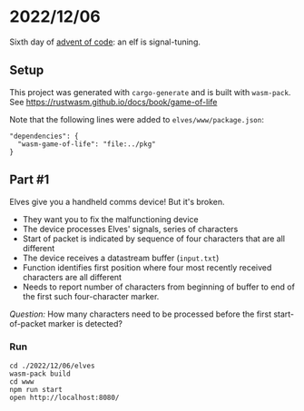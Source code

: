 # 2022/12/06

Sixth day of [advent of code](https://adventofcode.com/): an elf is signal-tuning.

## Setup

This project was generated with `cargo-generate` and is built with `wasm-pack`.
See https://rustwasm.github.io/docs/book/game-of-life

Note that the following lines were added to `elves/www/package.json`:

```
"dependencies": {
  "wasm-game-of-life": "file:../pkg"
}
```

## Part #1

Elves give you a handheld comms device! But it's broken.

* They want you to fix the malfunctioning device
* The device processes Elves' signals, series of characters
* Start of packet is indicated by sequence of four characters that are all different
* The device receives a datastream buffer (`input.txt`)
* Function identifies first position where four most recently received characters are all different
* Needs to report number of characters from beginning of buffer to end of the first such four-character marker.

_Question:_ How many characters need to be processed before the first start-of-packet marker is detected?

### Run

```
cd ./2022/12/06/elves
wasm-pack build
cd www
npm run start
open http://localhost:8080/
```
